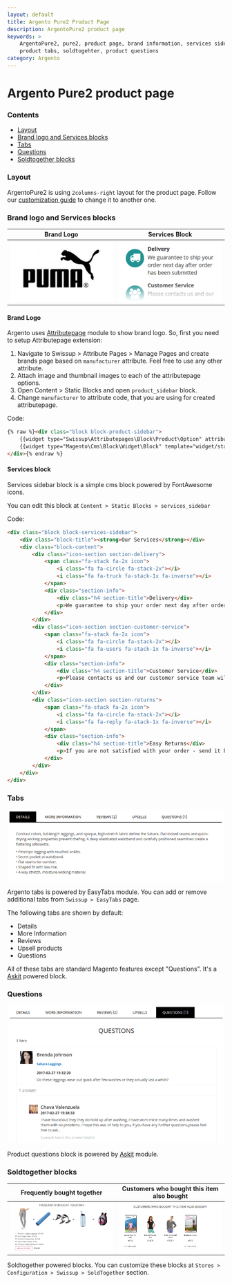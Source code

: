 ```yaml
---
layout: default
title: Argento Pure2 Product Page
description: ArgentoPure2 product page
keywords: >
    ArgentoPure2, pure2, product page, brand information, services sidebar,
    product tabs, soldtogehter, product questions
category: Argento
---
```


# Argento Pure2 product page

### Contents

 -  [Layout](#layout)
 -  [Brand logo and Services blocks](#brand-logo-and-services-blocks)
 -  [Tabs](#tabs)
 -  [Questions](#questions)
 -  [Soldtogether blocks](#soldtogether-blocks)

### Layout

ArgentoPure2 is using `2columns-right` layout for the product page.
Follow our [customization guide](/m2/argento/customization/change-page-layout/)
to change it to another one.

### Brand logo and Services blocks

Brand Logo | Services Block
-----------|---------------
![Brand logo at product page](/images/m2/argento/flat/product-page/brand-logo.png) | ![Services block at product page](/images/m2/argento/flat/product-page/services-sidebar.png)

#### Brand Logo

Argento uses [Attributepage](/m2/extensions/attributepages/) module to show
brand logo. So, first you need to setup Attributepage extension:

 1. Navigate to Swissup > Attribute Pages > Manage Pages and create brands
    page based on `manufacturer` attribute. Feel free to use any other attribute.
 2. Attach image and thumbnail images to each of the attributepage options.
 3. Open Content > Static Blocks and open `product_sidebar` block.
 4. Change `manufacturer` to attribute code, that you are using for created
    attributepage.

Code:

```html
{% raw %}<div class="block block-product-sidebar">
    {{widget type="Swissup\Attributepages\Block\Product\Option" attribute_code="brand" css_class="hidden-xs hidden-label a-center" use_link="1" use_image="1" image_type="image" width="200" height="120" block_template="Swissup_Attributepages::product/options.phtml"}}
    {{widget type="Magento\Cms\Block\Widget\Block" template="widget/static_block/default.phtml" block_id="services_sidebar"}}
</div>{% endraw %}
```

#### Services block

Services sidebar block is a simple cms block powered by FontAwesome icons.

You can edit this block at `Content > Static Blocks > services_sidebar`

Code:

```html
<div class="block block-services-sidebar">
    <div class="block-title"><strong>Our Services</strong></div>
    <div class="block-content">
        <div class="icon-section section-delivery">
            <span class="fa-stack fa-2x icon">
                <i class="fa fa-circle fa-stack-2x"></i>
                <i class="fa fa-truck fa-stack-1x fa-inverse"></i>
            </span>
            <div class="section-info">
                <div class="h4 section-title">Delivery</div>
                <p>We guarantee to ship your order next day after order has been submitted</p>
            </div>
        </div>
        <div class="icon-section section-customer-service">
            <span class="fa-stack fa-2x icon">
                <i class="fa fa-circle fa-stack-2x"></i>
                <i class="fa fa-users fa-stack-1x fa-inverse"></i>
            </span>
            <div class="section-info">
                <div class="h4 section-title">Customer Service</div>
                <p>Please contacts us and our customer service team will answer all your questions</p>
            </div>
        </div>
        <div class="icon-section section-returns">
            <span class="fa-stack fa-2x icon">
                <i class="fa fa-circle fa-stack-2x"></i>
                <i class="fa fa-reply fa-stack-1x fa-inverse"></i>
            </span>
            <div class="section-info">
                <div class="h4 section-title">Easy Returns</div>
                <p>If you are not satisfied with your order - send it back within  30 days after day of purchase!</p>
            </div>
        </div>
    </div>
</div>
```

### Tabs

![Tabs](/images/m2/argento/pure2/product-page/tabs.png)

Argento tabs is powered by EasyTabs module. You can add or remove additional tabs
from `Swissup > EasyTabs` page.

The following tabs are shown by default:

- Details
- More Information
- Reviews
- Upsell products
- Questions

All of these tabs are standard Magento features except "Questions". It's a
[Askit](/m2/extensions/askit/) powered block.

### Questions

![Questions](/images/m2/argento/pure2/product-page/questions.png)

Product questions block is powered by [Askit](/m2/extensions/askit/) module.

### Soldtogether blocks

Frequently bought together | Customers who bought this item also bought
---------------------------|-------------------------------------------
![Frequently bought together](/images/m2/argento/pure2/product-page/soldtogether-orders.png) | ![Customers who bought this item also ](/images/m2/argento/pure2/product-page/soldtogether-customers.png)

Soldtogether powered blocks. You can customize these blocks
at `Stores > Configuration > Swissup > SoldTogether` section.
